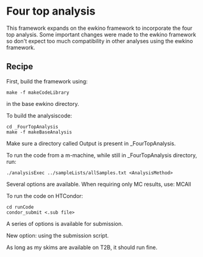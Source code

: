 # Four top analysis
This framework expands on the ewkino framework to incorporate the four top analysis. Some important changes were made to the ewkino framework so don't expect too much compatibility in other analyses using the ewkino framework.

## Recipe
First, build the framework using:
```console
make -f makeCodeLibrary
```

in the base ewkino directory.

To build the analysiscode:

```console
cd _FourTopAnalysis
make -f makeBaseAnalysis
```

Make sure a directory called Output is present in _FourTopAnalysis.

To run the code from a m-machine, while still in _FourTopAnalysis directory, run:

```console
./analysisExec ../sampleLists/allSamples.txt <AnalysisMethod>
```
Several options are available. When requiring only MC results, use: MCAll

To run the code on HTCondor:

```console
cd runCode
condor_submit <.sub file>
```
A series of options is available for submission.

New option: using the submission script.

As long as my skims are available on T2B, it should run fine.
